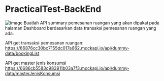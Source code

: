# PracticalTest-BackEnd


![image](https://github.com/user-attachments/assets/03cc8e2c-ff7b-4c6c-8733-fb9b4a16d25d)
Buatlah API summary pemesanan ruangan yang akan dipakai pada halaman Dashboard berdasarkan data transaksi pemesanan ruangan yang ada.

API get transaksi pemesanan ruangan:
https://66876cc30bc7155dc017a662.mockapi.io/api/dummy-data/bookingList

API get master jenis konsumsi
https://6686cb5583c983911b03a7f3.mockapi.io/api/dummy-data/masterJenisKonsumsi
